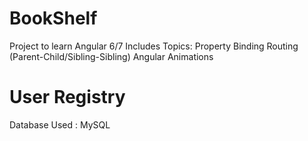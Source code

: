# BookShelf
Project to learn Angular 6/7 
Includes Topics:
Property Binding 
Routing (Parent-Child/Sibling-Sibling)
Angular Animations
# User Registry
Database Used : MySQL
